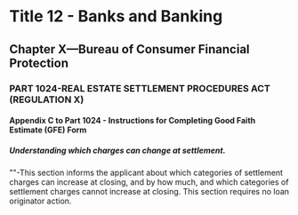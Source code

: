 
# Title 12 - Banks and Banking
## Chapter X—Bureau of Consumer Financial Protection
### PART 1024-REAL ESTATE SETTLEMENT PROCEDURES ACT (REGULATION X)
#### Appendix C to Part 1024 - Instructions for Completing Good Faith Estimate (GFE) Form
##### Understanding which charges can change at settlement.

""-This section informs the applicant about which categories of settlement charges can increase at closing, and by how much, and which categories of settlement charges cannot increase at closing. This section requires no loan originator action.
